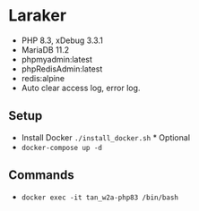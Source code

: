# Laraker

- PHP 8.3, xDebug 3.3.1
- MariaDB 11.2
- phpmyadmin:latest
- phpRedisAdmin:latest
- redis:alpine
- Auto clear access log, error log.

## Setup
- Install Docker ``./install_docker.sh`` * Optional
- ``docker-compose up -d``

## Commands

- ``docker exec -it tan_w2a-php83 /bin/bash``
